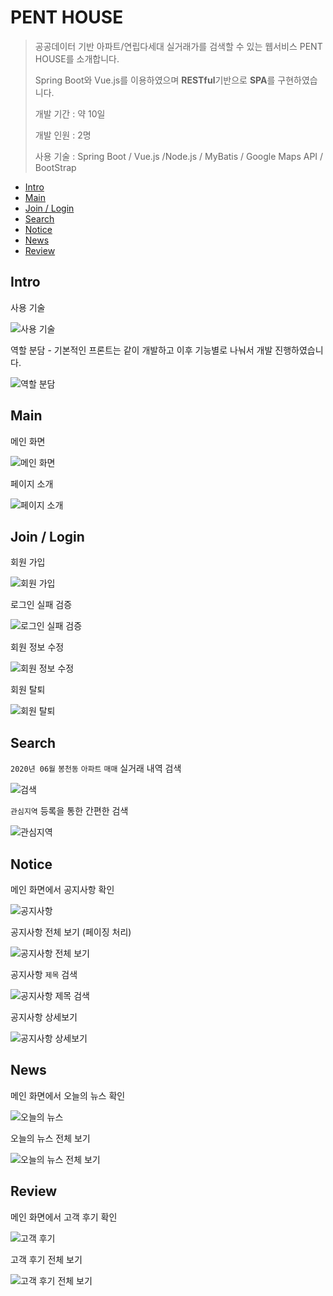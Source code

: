 # PENT HOUSE
> 공공데이터 기반 아파트/연립다세대 실거래가를 검색할 수 있는 웹서비스 PENT HOUSE를 소개합니다. 
> 
> Spring Boot와 Vue.js를 이용하였으며 **RESTful**기반으로 **SPA**를 구현하였습니다.
> 
> 개발 기간 : 약 10일
> 
> 개발 인원 : 2명
> 
> 사용 기술 : Spring Boot / Vue.js /Node.js / MyBatis / Google Maps API / BootStrap
 - [Intro](#intro)
 - [Main](#main)
 - [Join / Login](#login)
 - [Search](#search)
 - [Notice](#notice)
 - [News](#news)
 - [Review](#review)

<a name="intro"></a>
## Intro

사용 기술

![사용 기술](capture/1.jpg)

역할 분담 - 기본적인 프론트는 같이 개발하고 이후 기능별로 나눠서 개발 진행하였습니다.

![역할 분담](capture/2.jpg)

<a name="main"></a>
## Main
메인 화면

![메인 화면](capture/3.png)

페이지 소개

![페이지 소개](capture/7.png)

<a name="login"></a>
## Join / Login
회원 가입

![회원 가입](capture/4.png)

로그인 실패 검증

![로그인 실패 검증](capture/5.png)

회원 정보 수정

![회원 정보 수정](capture/6.png)

회원 탈퇴

![회원 탈퇴](capture/18.png)

<a name="search"></a>
## Search
`2020년 06월` `봉천동` `아파트` `매매` 실거래 내역 검색

![검색](capture/8.png)

`관심지역` 등록을 통한 간편한 검색

![관심지역](capture/9.png)

<a name="notice"></a>
## Notice
메인 화면에서 공지사항 확인

![공지사항](capture/10.png)

공지사항 전체 보기 (페이징 처리)

![공지사항 전체 보기](capture/11.png)

공지사항 `제목` 검색

![공지사항 제목 검색](capture/12.png)

공지사항 상세보기

![공지사항 상세보기](capture/13.png)

<a name="news"></a>
## News
메인 화면에서 오늘의 뉴스 확인

![오늘의 뉴스](capture/14.png)

오늘의 뉴스 전체 보기

![오늘의 뉴스 전체 보기](capture/15.png)

<a name="review"></a>
## Review
메인 화면에서 고객 후기 확인

![고객 후기](capture/16.png)

고객 후기 전체 보기

![고객 후기 전체 보기](capture/17.png)
